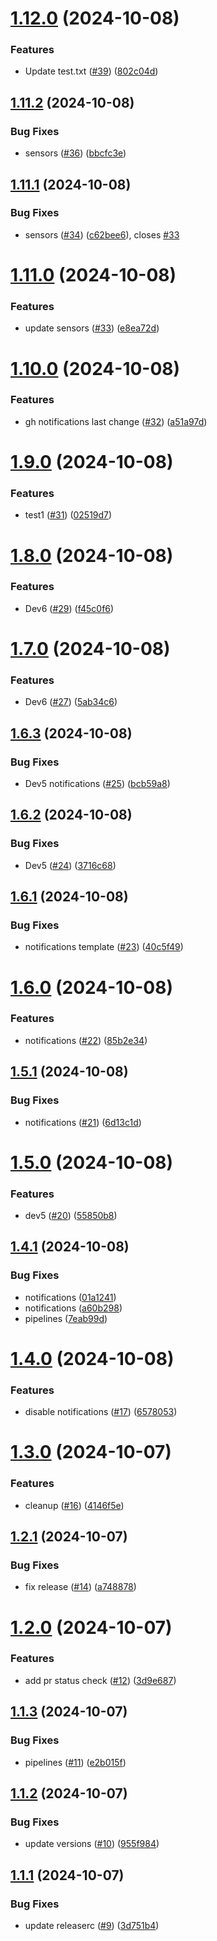 # [1.12.0](https://github.com/devops-toys/devops-toys/compare/v1.11.2...v1.12.0) (2024-10-08)


### Features

* Update test.txt ([#39](https://github.com/devops-toys/devops-toys/issues/39)) ([802c04d](https://github.com/devops-toys/devops-toys/commit/802c04d3c0a8bb7b64dd6b3beb89215f4bd92420))

## [1.11.2](https://github.com/devops-toys/devops-toys/compare/v1.11.1...v1.11.2) (2024-10-08)


### Bug Fixes

* sensors ([#36](https://github.com/devops-toys/devops-toys/issues/36)) ([bbcfc3e](https://github.com/devops-toys/devops-toys/commit/bbcfc3e8fc6c89053989e5d45fea6a8816d84089))

## [1.11.1](https://github.com/devops-toys/devops-toys/compare/v1.11.0...v1.11.1) (2024-10-08)


### Bug Fixes

* sensors ([#34](https://github.com/devops-toys/devops-toys/issues/34)) ([c62bee6](https://github.com/devops-toys/devops-toys/commit/c62bee67c5f8d02b40033fab2550db9d622e0c99)), closes [#33](https://github.com/devops-toys/devops-toys/issues/33)

# [1.11.0](https://github.com/devops-toys/devops-toys/compare/v1.10.0...v1.11.0) (2024-10-08)


### Features

* update sensors ([#33](https://github.com/devops-toys/devops-toys/issues/33)) ([e8ea72d](https://github.com/devops-toys/devops-toys/commit/e8ea72d13dd300d386d84e4ef3c2888253a20f92))

# [1.10.0](https://github.com/devops-toys/devops-toys/compare/v1.9.0...v1.10.0) (2024-10-08)


### Features

* gh notifications last change ([#32](https://github.com/devops-toys/devops-toys/issues/32)) ([a51a97d](https://github.com/devops-toys/devops-toys/commit/a51a97dbf76aa5b58f7192dcfc40087b5556338e))

# [1.9.0](https://github.com/devops-toys/devops-toys/compare/v1.8.0...v1.9.0) (2024-10-08)


### Features

* test1 ([#31](https://github.com/devops-toys/devops-toys/issues/31)) ([02519d7](https://github.com/devops-toys/devops-toys/commit/02519d713d3e9f9fa6481fb00fc626c0bbb1efea))

# [1.8.0](https://github.com/devops-toys/devops-toys/compare/v1.7.0...v1.8.0) (2024-10-08)


### Features

* Dev6 ([#29](https://github.com/devops-toys/devops-toys/issues/29)) ([f45c0f6](https://github.com/devops-toys/devops-toys/commit/f45c0f6d33d78eb23651c6543dfdc3a1c885ee91))

# [1.7.0](https://github.com/devops-toys/devops-toys/compare/v1.6.3...v1.7.0) (2024-10-08)


### Features

* Dev6 ([#27](https://github.com/devops-toys/devops-toys/issues/27)) ([5ab34c6](https://github.com/devops-toys/devops-toys/commit/5ab34c6d8369ecaf3a74cfc68ee031363d5da2d2))

## [1.6.3](https://github.com/devops-toys/devops-toys/compare/v1.6.2...v1.6.3) (2024-10-08)


### Bug Fixes

* Dev5 notifications ([#25](https://github.com/devops-toys/devops-toys/issues/25)) ([bcb59a8](https://github.com/devops-toys/devops-toys/commit/bcb59a88b500c4d589cb70f2ecfdb179b5a8292b))

## [1.6.2](https://github.com/devops-toys/devops-toys/compare/v1.6.1...v1.6.2) (2024-10-08)


### Bug Fixes

* Dev5 ([#24](https://github.com/devops-toys/devops-toys/issues/24)) ([3716c68](https://github.com/devops-toys/devops-toys/commit/3716c68c184750c28104747a3d87e8b525de8138))

## [1.6.1](https://github.com/devops-toys/devops-toys/compare/v1.6.0...v1.6.1) (2024-10-08)


### Bug Fixes

* notifications template ([#23](https://github.com/devops-toys/devops-toys/issues/23)) ([40c5f49](https://github.com/devops-toys/devops-toys/commit/40c5f49132c0a99fd31e9a571fe92c58aaed89a7))

# [1.6.0](https://github.com/devops-toys/devops-toys/compare/v1.5.1...v1.6.0) (2024-10-08)


### Features

* notifications ([#22](https://github.com/devops-toys/devops-toys/issues/22)) ([85b2e34](https://github.com/devops-toys/devops-toys/commit/85b2e348dcaf82883ecb7d1ba94590e0bae4dd94))

## [1.5.1](https://github.com/devops-toys/devops-toys/compare/v1.5.0...v1.5.1) (2024-10-08)


### Bug Fixes

* notifications ([#21](https://github.com/devops-toys/devops-toys/issues/21)) ([6d13c1d](https://github.com/devops-toys/devops-toys/commit/6d13c1d19bd51706c504bd1a41348d353f1061c4))

# [1.5.0](https://github.com/devops-toys/devops-toys/compare/v1.4.1...v1.5.0) (2024-10-08)


### Features

* dev5 ([#20](https://github.com/devops-toys/devops-toys/issues/20)) ([55850b8](https://github.com/devops-toys/devops-toys/commit/55850b8da044603aaa1405c13cfc87881b8fa349))

## [1.4.1](https://github.com/devops-toys/devops-toys/compare/v1.4.0...v1.4.1) (2024-10-08)


### Bug Fixes

* notifications ([01a1241](https://github.com/devops-toys/devops-toys/commit/01a12413afd580d3ab7c3da5ffcfc1dcd34c62d8))
* notifications ([a60b298](https://github.com/devops-toys/devops-toys/commit/a60b298ef184ae62d8be9a1ea5f7c9cd5b637ae6))
* pipelines ([7eab99d](https://github.com/devops-toys/devops-toys/commit/7eab99dddd84e727c9f8c286d1de11ddf5dae8dd))

# [1.4.0](https://github.com/devops-toys/devops-toys/compare/v1.3.0...v1.4.0) (2024-10-08)


### Features

* disable notifications ([#17](https://github.com/devops-toys/devops-toys/issues/17)) ([6578053](https://github.com/devops-toys/devops-toys/commit/657805310e4e1618ba7b5e9d6ec2bb5f9c26747e))

# [1.3.0](https://github.com/devops-toys/devops-toys/compare/v1.2.1...v1.3.0) (2024-10-07)


### Features

* cleanup ([#16](https://github.com/devops-toys/devops-toys/issues/16)) ([4146f5e](https://github.com/devops-toys/devops-toys/commit/4146f5e39d293dd18511652311edca0faac1b5ba))

## [1.2.1](https://github.com/devops-toys/devops-toys/compare/v1.2.0...v1.2.1) (2024-10-07)


### Bug Fixes

* fix release ([#14](https://github.com/devops-toys/devops-toys/issues/14)) ([a748878](https://github.com/devops-toys/devops-toys/commit/a748878e649065df9dd58b485d44f5b9ae9fb1e3))

# [1.2.0](https://github.com/devops-toys/devops-toys/compare/v1.1.3...v1.2.0) (2024-10-07)


### Features

* add pr status check ([#12](https://github.com/devops-toys/devops-toys/issues/12)) ([3d9e687](https://github.com/devops-toys/devops-toys/commit/3d9e68785014e7d1d545bb01f3ba6970562ab096))

## [1.1.3](https://github.com/devops-toys/devops-toys/compare/v1.1.2...v1.1.3) (2024-10-07)


### Bug Fixes

* pipelines ([#11](https://github.com/devops-toys/devops-toys/issues/11)) ([e2b015f](https://github.com/devops-toys/devops-toys/commit/e2b015f970f16b95af54ee30d4b3b12a82607e91))

## [1.1.2](https://github.com/devops-toys/devops-toys/compare/v1.1.1...v1.1.2) (2024-10-07)


### Bug Fixes

* update versions ([#10](https://github.com/devops-toys/devops-toys/issues/10)) ([955f984](https://github.com/devops-toys/devops-toys/commit/955f984f2fbe5534f24fe3dfda08e8c373778dd8))

## [1.1.1](https://github.com/devops-toys/devops-toys/compare/v1.1.0...v1.1.1) (2024-10-07)


### Bug Fixes

* update releaserc ([#9](https://github.com/devops-toys/devops-toys/issues/9)) ([3d751b4](https://github.com/devops-toys/devops-toys/commit/3d751b462b3d69108c80ca8f6ca1837c2902b7fb))
